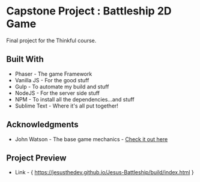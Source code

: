 # Capstone Project : Battleship 2D Game

Final project for the Thinkful course.

## Built With

* Phaser - The game Framework
* Vanilla JS - For the good stuff
* Gulp - To automate my build and stuff
* NodeJS - For the server side stuff
* NPM - To install all the dependencies...and stuff
* Sublime Text - Where it's all put together!

## Acknowledgments

* John Watson - The base game mechanics - [Check it out here](http://gamemechanicexplorer.com/)

## Project Preview

* Link - { https://jesusthedev.github.io/Jesus-Battleship/build/index.html }
